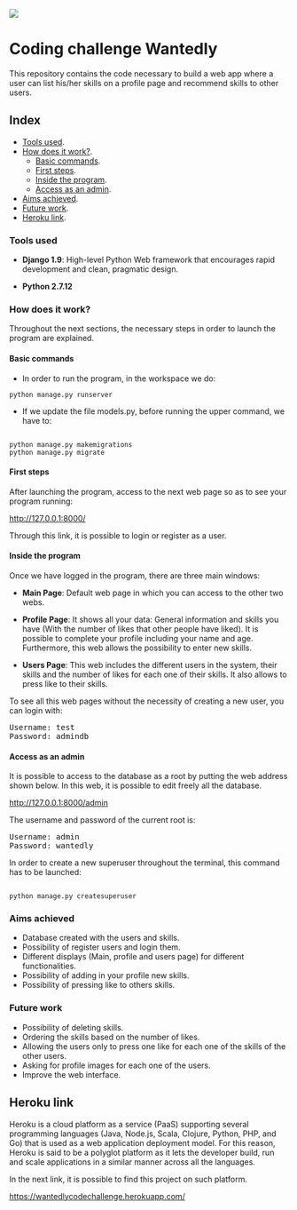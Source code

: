 ![](https://dubpy8abnqmkw.cloudfront.net/images/feeds/clark_lp/logos/wantedly.png)

# Coding challenge Wantedly

This repository contains the code necessary to build a web app where a user can list his/her skills on a profile page and recommend skills to other users.

## Index

- [Tools used](#tools-used).
- [How does it work?](#how-it-works).
  - [Basic commands](#basic-commands).
  - [First steps](#first-steps).
  - [Inside the program](#inside-program).
  - [Access as an admin](#access-admin).
- [Aims achieved](#aims-achieved).
- [Future work](#future-work).
- [Heroku link](#heroku-link).

### Tools used

- **Django 1.9**: High-level Python Web framework that encourages rapid development and clean, pragmatic design.

- **Python 2.7.12**

### How does it work?

Throughout the next sections, the necessary steps in order to launch the program are explained.

#### Basic commands

- In order to run the program, in the workspace we do:

<pre><code>python manage.py runserver</code></pre>

- If we update the file models.py, before running the upper command, we have to:

<pre><code>
python manage.py makemigrations
python manage.py migrate
</code></pre>

#### First steps

After launching the program, access to the next web page so as to see your program running:

http://127.0.0.1:8000/

Through this link, it is possible to login or register as a user.

#### Inside the program

Once we have logged in the program, there are three main windows:

- **Main Page**: Default web page in which you can access to the other two webs.

- **Profile Page**: It shows all your data: General information and skills you have (With the number of likes that other people have liked). It is possible to complete your profile including your name and age. Furthermore, this web allows the possibility to enter new skills.

- **Users Page**: This web includes the different users in the system, their skills and the number of likes for each one of their skills. It also allows to press like to their skills.

To see all this web pages without the necessity of creating a new user, you can login with:

<pre>
Username: test
Password: admindb
</pre>

#### Access as an admin

It is possible to access to the database as a root by putting the web address shown below. In this web, it is possible to edit freely all the database.

http://127.0.0.1:8000/admin

The username and password of the current root is:

<pre>
Username: admin
Password: wantedly
</pre>

In order to create a new superuser throughout the terminal, this command has to be launched:

<pre><code>
python manage.py createsuperuser
</code></pre>

### Aims achieved

- Database created with the users and skills.
- Possibility of register users and login them.
- Different displays (Main, profile and users page) for different functionalities.
- Possibility of adding in your profile new skills.
- Possibility of pressing like to others skills.

### Future work

- Possibility of deleting skills.
- Ordering the skills based on the number of likes.
- Allowing the users only to press one like for each one of the skills of the other users.
- Asking for profile images for each one of the users.
- Improve the web interface.

## Heroku link

Heroku is a cloud platform as a service (PaaS) supporting several programming languages (Java, Node.js, Scala, Clojure, Python, PHP, and Go) that is used as a web application deployment model. For this reason, Heroku is said to be a polyglot platform as it lets the developer build, run and scale applications in a similar manner across all the languages.

In the next link, it is possible to find this project on such platform.

https://wantedlycodechallenge.herokuapp.com/
